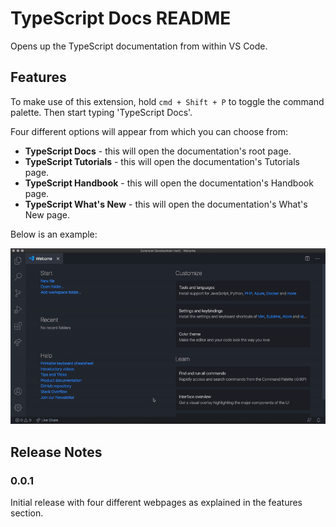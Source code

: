 # TypeScript Docs README

Opens up the TypeScript documentation from within VS Code.

## Features

To make use of this extension, hold `cmd + Shift + P` to toggle the command palette. Then start typing 'TypeScript Docs'. 

Four different options will appear from which you can choose from:
- **TypeScript Docs** - this will open the documentation's root page.
- **TypeScript Tutorials** - this will open the documentation's Tutorials page.
- **TypeScript Handbook** - this will open the documentation's Handbook page.
- **TypeScript What's New** - this will open the documentation's What's New page.

Below is an example:

![Example](images/vscode-ts.gif)

## Release Notes

### 0.0.1

Initial release with four different webpages as explained in the features section.

